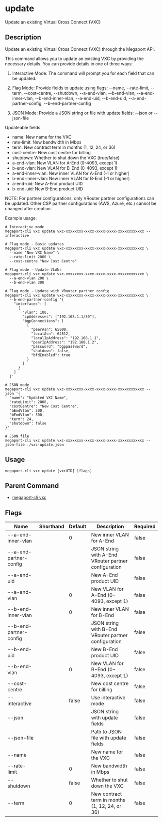 # update

Update an existing Virtual Cross Connect (VXC)

## Description

Update an existing Virtual Cross Connect (VXC) through the Megaport API.

This command allows you to update an existing VXC by providing the necessary details.
You can provide details in one of three ways:

1. Interactive Mode:
   The command will prompt you for each field that can be updated.

2. Flag Mode:
   Provide fields to update using flags:
   --name, --rate-limit, --term, --cost-centre, --shutdown, 
   --a-end-vlan, --b-end-vlan, --a-end-inner-vlan, --b-end-inner-vlan,
   --a-end-uid, --b-end-uid, --a-end-partner-config, --b-end-partner-config

3. JSON Mode:
   Provide a JSON string or file with update fields:
   --json <json-string> or --json-file <path>

Updateable fields:
- name: New name for the VXC
- rate-limit: New bandwidth in Mbps
- term: New contract term in months (1, 12, 24, or 36)
- cost-centre: New cost centre for billing
- shutdown: Whether to shut down the VXC (true/false)
- a-end-vlan: New VLAN for A-End (0-4093, except 1)
- b-end-vlan: New VLAN for B-End (0-4093, except 1)
- a-end-inner-vlan: New inner VLAN for A-End (-1 or higher)
- b-end-inner-vlan: New inner VLAN for B-End (-1 or higher)
- a-end-uid: New A-End product UID
- b-end-uid: New B-End product UID

NOTE: For partner configurations, only VRouter partner configurations can be updated.
Other CSP partner configurations (AWS, Azure, etc.) cannot be changed after creation.

Example usage:

```
# Interactive mode
megaport-cli vxc update vxc-xxxxxxxx-xxxx-xxxx-xxxx-xxxxxxxxxxxx --interactive
```

```
# Flag mode - Basic updates
megaport-cli vxc update vxc-xxxxxxxx-xxxx-xxxx-xxxx-xxxxxxxxxxxx \
  --name "New VXC Name" \
  --rate-limit 2000 \
  --cost-centre "New Cost Centre"
```

```
# Flag mode - Update VLANs
megaport-cli vxc update vxc-xxxxxxxx-xxxx-xxxx-xxxx-xxxxxxxxxxxx \
  --a-end-vlan 200 \
  --b-end-vlan 300
```

```
# Flag mode - Update with VRouter partner config
megaport-cli vxc update vxc-xxxxxxxx-xxxx-xxxx-xxxx-xxxxxxxxxxxx \
  --b-end-partner-config '{
    "interfaces": [
      {
        "vlan": 100,
        "ipAddresses": ["192.168.1.1/30"],
        "bgpConnections": [
          {
            "peerAsn": 65000,
            "localAsn": 64512,
            "localIpAddress": "192.168.1.1",
            "peerIpAddress": "192.168.1.2",
            "password": "bgppassword",
            "shutdown": false,
            "bfdEnabled": true
          }
        ]
      }
    ]
  }'
```

```
# JSON mode
megaport-cli vxc update vxc-xxxxxxxx-xxxx-xxxx-xxxx-xxxxxxxxxxxx --json '{
  "name": "Updated VXC Name",
  "rateLimit": 2000,
  "costCentre": "New Cost Centre",
  "aEndVlan": 200,
  "bEndVlan": 300,
  "term": 24,
  "shutdown": false
}'
```

```
# JSON file
megaport-cli vxc update vxc-xxxxxxxx-xxxx-xxxx-xxxx-xxxxxxxxxxxx --json-file ./vxc-update.json
```



## Usage

```
megaport-cli vxc update [vxcUID] [flags]
```



## Parent Command

* [megaport-cli vxc](vxc.md)




## Flags

| Name | Shorthand | Default | Description | Required |
|------|-----------|---------|-------------|----------|
| --a-end-inner-vlan |  | 0 | New inner VLAN for A-End | false |
| --a-end-partner-config |  |  | JSON string with A-End VRouter partner configuration | false |
| --a-end-uid |  |  | New A-End product UID | false |
| --a-end-vlan |  | 0 | New VLAN for A-End (0-4093, except 1) | false |
| --b-end-inner-vlan |  | 0 | New inner VLAN for B-End | false |
| --b-end-partner-config |  |  | JSON string with B-End VRouter partner configuration | false |
| --b-end-uid |  |  | New B-End product UID | false |
| --b-end-vlan |  | 0 | New VLAN for B-End (0-4093, except 1) | false |
| --cost-centre |  |  | New cost centre for billing | false |
| --interactive |  | false | Use interactive mode | false |
| --json |  |  | JSON string with update fields | false |
| --json-file |  |  | Path to JSON file with update fields | false |
| --name |  |  | New name for the VXC | false |
| --rate-limit |  | 0 | New bandwidth in Mbps | false |
| --shutdown |  | false | Whether to shut down the VXC | false |
| --term |  | 0 | New contract term in months (1, 12, 24, or 36) | false |



